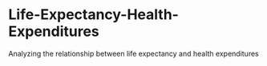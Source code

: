 # Life-Expectancy-Health-Expenditures
Analyzing the relationship between life expectancy and health expenditures
